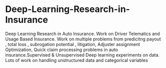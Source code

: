 # Deep-Learning-Research-in-Insurance
Deep Learning Research in Auto Insurance. Work on Driver Telematics and Usage Based Insurance.
Work on multiple problems from predicitng payout , total loss  , subrogation potential , litigation, Adjuster assignment Optimization, Quick claim processing problems in auto insurance.Supervised & Unsupervised Deep learning experiments on data. Lots of work on handling unstructured data and categorical variables
